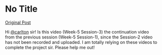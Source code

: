 # No Title

[Original Post](https://discourse.onlinedegree.iitm.ac.in/t/164277/258)

<p>Hi <a class="mention" href="/u/carlton">@carlton</a> sir! Is this video (Week-5 Session-3) the continuation video from the previous session (Week-5 Session-1), since the Session-2 video has not been recorded and uploaded. I am totally relying on these videos to complete the project sir. Please help me out!</p>